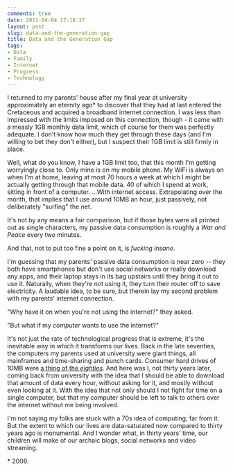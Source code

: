 ```yaml
---
comments: true
date: 2011-04-04 17:18:37
layout: post
slug: data-and-the-generation-gap
title: Data and the Generation Gap
tags:
- Data
- Family
- Internet
- Progress
- Technology
---
```


I returned to my parents' house after my final year at university approximately an eternity ago* to discover that they had at last entered the Cretaceous and acquired a broadband internet connection. I was less than impressed with the limits imposed on this connection, though - it came with a measly 1GB monthly data limit, which of course for them was perfectly adequate. I don't know how much they get through these days (and I'm willing to bet they don't either), but I suspect their 1GB limit is still firmly in place.

Well, what do you know, I have a 1GB limit too, that this month I'm getting worryingly close to. Only mine is on my mobile phone. My WiFi is always on when I'm at home, leaving at most 70 hours a week at which I might be actually getting through that mobile data. 40 of which I spend at work, sitting in front of a computer. ...With internet access. Extrapolating over the month, that implies that I use around 10MB an hour, just passively, not deliberately "surfing" the net.

It's not by any means a fair comparison, but if those bytes were all printed out as single characters, my passive data consumption is roughly a _War and Peace_ every two minutes.

And that, not to put too fine a point on it, is _fucking insane_.

I'm guessing that my parents' passive data consumption is near zero -- they both have smartphones but don't use social networks or really download any apps, and their laptop stays in its bag upstairs until they bring it out to use it.  Naturally, when they're not using it, they turn their router off to save electricity.  A laudable idea, to be sure, but therein lay my second problem with my parents' internet connection.

"Why have it on when you're not using the internet?" they asked.

"But what if my _computer_ wants to use the internet?"  
  

It's not just the rate of technological progress that is extreme, it's the inevitable way in which it transforms our lives.  Back in the late seventies, the computers my parents used at university were giant things, all mainframes and time-sharing and punch cards.  Consumer hard drives of 10MB were [a thing of the _eighties_](https://secure.wikimedia.org/wikipedia/en/wiki/History_of_hard_disk_drives#1980s.2C_the_PC_era). And here was I, not thirty years later, coming back from university with the idea that I should be able to download that amount of data every hour, without asking for it, and mostly without even looking at it.  With the idea that not only should I not fight for time on a single computer, but that my computer should be left to talk to others over the internet without me being involved.

I'm not saying my folks are stuck with a 70s idea of computing; far from it.  But the extent to which our lives are data-saturated now compared to thirty years ago is monumental.  And I wonder what, in thirty years' time, our children will make of our archaic blogs, social networks and video streaming.

  

\* 2006.
